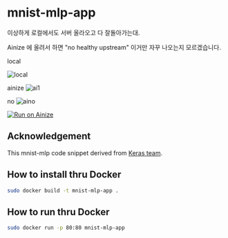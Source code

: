 # mnist-mlp-app
이상하게 로컬에서도 서버 올라오고 다 잘돌아가는대. 

Ainize 에 올려서 하면 "no healthy upstream" 이거만 자꾸 나오는지 모르겠습니다.

local

![local](https://user-images.githubusercontent.com/52145180/100236405-f8168480-2f70-11eb-95c5-5b5e5934d53c.png)


ainize
![ai1](https://user-images.githubusercontent.com/52145180/100236807-7f63f800-2f71-11eb-973d-ecc938910b5b.png)


no
![aino](https://user-images.githubusercontent.com/52145180/100236730-63f8ed00-2f71-11eb-8dbf-ad9b94d9b5b2.png)



[![Run on Ainize](https://ainize.ai/images/run_on_ainize_button.svg)](https://ainize.web.app/redirect?git_repo=https://github.com/comcomet/mnist-mlp-app)


## Acknowledgement
This mnist-mlp code snippet derived from [Keras team](https://github.com/keras-team/keras/blob/keras-2/examples/mnist_mlp.py).

## How to install thru Docker
```sh
sudo docker build -t mnist-mlp-app .
```

## How to run thru Docker
```sh
sudo docker run -p 80:80 mnist-mlp-app
```

